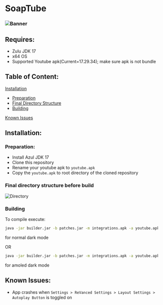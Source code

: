 # SoapTube
### ![Banner](https://user-images.githubusercontent.com/80191638/183302385-0714ffc2-8c60-4c90-8f6e-342c8eebab51.jpg)
## Requires:
- Zulu JDK 17
- x64 OS
- Supported Youtube apk(Current=17.29.34); make sure apk is not bundle

## Table of Content:
[Installation](#installation)
- [Preparation](#preparation)
- [Final Directory Structure](#fd)
- [Building](#building)

[Known Issues](#known_issues)

## Installation:
### Preparation:

- Install Azul JDK 17
- Clone this repository
- Rename your youtube apk to ```youtube.apk```
- Copy the ```youtube.apk``` to root directory of the cloned repository
<a name="fd"/>

### Final directory structure before build
![Directory](https://user-images.githubusercontent.com/80191638/183302014-fa0f28d5-59aa-41f5-be13-33645d51bc1e.png)


### Building
To compile execute:

```bat
java -jar builder.jar -b patches.jar -m integrations.apk -a youtube.apk -o soaptube.apk -e amoled 
```
for normal dark mode

OR

```bat
java -jar builder.jar -b patches.jar -m integrations.apk -a youtube.apk -o soaptube.apk 
``` 
for amoled dark mode

<a name="known_issues"/>

## Known Issues:

- App crashes when ```Settings > ReVanced Settings > Layout Settings > Autoplay Button``` is toggled on
